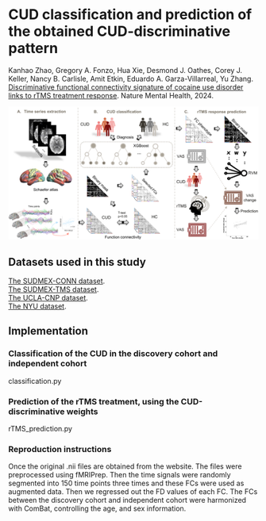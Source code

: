# CUD classification and prediction of the obtained CUD-discriminative pattern
Kanhao Zhao, Gregory A. Fonzo, Hua Xie, Desmond J. Oathes, Corey J. Keller, Nancy B. Carlisle, Amit Etkin, Eduardo A. Garza-Villarreal, Yu Zhang. [Discriminative functional connectivity signature of cocaine use disorder links to rTMS treatment response](https://www.nature.com/articles/s44220-024-00209-1). Nature Mental Health, 2024.

<div align=center>
<img width="1000" alt="1669910392114" src="https://github.com/zhangyubrain/FCN-CUD-Phenotyping-rTMS/blob/main/img/1695421844211.png">
</div>

## Datasets used in this study
[The SUDMEX-CONN dataset](https://openneuro.org/datasets/ds003346/versions/1.1.2). <br />
[The SUDMEX-TMS dataset](https://openneuro.org/datasets/ds003037/versions/2.0.0). <br />
[The UCLA-CNP dataset](https://openneuro.org/datasets/ds000030/versions/1.0.0). <br />
[The NYU dataset](http://fcon_1000.projects.nitrc.org/indi/retro/nyuCocaine.html). <br />

## Implementation
### Classification of the CUD in the discovery cohort and independent cohort
classification.py
### Prediction of the rTMS treatment, using the CUD-discriminative weights
rTMS_prediction.py
### Reproduction instructions
Once the original .nii files are obtained from the website. The files were preprocessed using fMRIPrep. Then the time signals were randomly segmented into 150 time points three times and these FCs were used as augmented data. Then we regressed out the FD values of each FC. The FCs between the discovery cohort and independent cohort were harmonized with ComBat, controlling the age, and sex information.
